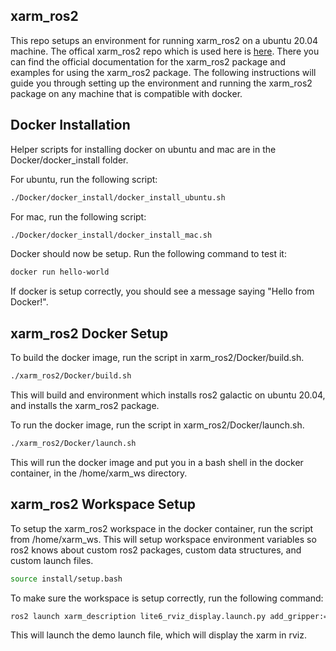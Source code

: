 ## xarm_ros2
This repo setups an environment for running xarm_ros2 on a ubuntu 20.04 machine. The offical xarm_ros2 repo which is used here is [here](https://github.com/xArm-Developer/xarm_ros2/tree/galactic). There you can find the official documentation for the xarm_ros2 package and examples for using the xarm_ros2 package. The following instructions will guide you through setting up the environment and running the xarm_ros2 package on any machine that is compatible with docker.

## Docker Installation

Helper scripts for installing docker on ubuntu and mac are in the Docker/docker_install folder.

For ubuntu, run the following script:

```bash
./Docker/docker_install/docker_install_ubuntu.sh
```

For mac, run the following script:

```bash
./Docker/docker_install/docker_install_mac.sh
```

Docker should now be setup. Run the following command to test it:

```bash
docker run hello-world
```

If docker is setup correctly, you should see a message saying "Hello from Docker!".

## xarm_ros2 Docker Setup

To build the docker image, run the script in xarm_ros2/Docker/build.sh.

```bash
./xarm_ros2/Docker/build.sh
```

This will build and environment which installs ros2 galactic on ubuntu 20.04, and installs the xarm_ros2 package.

To run the docker image, run the script in xarm_ros2/Docker/launch.sh.

```bash
./xarm_ros2/Docker/launch.sh
```

This will run the docker image and put you in a bash shell in the docker container, in the /home/xarm_ws directory.

## xarm_ros2 Workspace Setup

To setup the xarm_ros2 workspace in the docker container, run the script from /home/xarm_ws. This will setup workspace environment variables so
ros2 knows about custom ros2 packages, custom data structures, and custom launch files.

```bash
source install/setup.bash
```

To make sure the workspace is setup correctly, run the following command:

```bash
ros2 launch xarm_description lite6_rviz_display.launch.py add_gripper:=true
```

This will launch the demo launch file, which will display the xarm in rviz.
